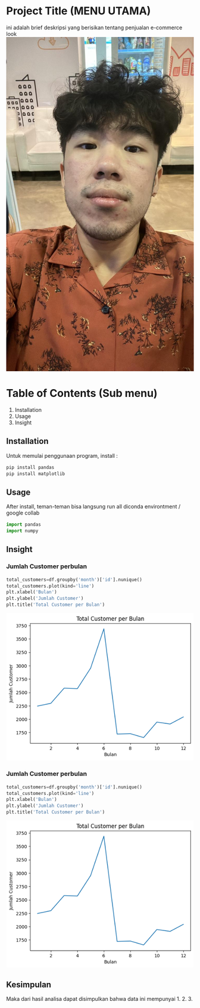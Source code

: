 # Project Title (MENU UTAMA)

ini adalah brief deskripsi yang berisikan tentang penjualan e-commerce look 
<img src="https://github.com/ahengg/portofolioDataAnalyst/blob/main/123.jpeg" alt="Logo" />
 
# Table of Contents (Sub menu)
  1. Installation 
  2. Usage
  3. Insight
     
## Installation
Untuk memulai penggunaan program, install :
``` bash 
pip install pandas
pip install matplotlib
```
## Usage 
After install, teman-teman bisa langsung run all diconda environtment / google collab

``` python
import pandas
import numpy
```
## Insight
### Jumlah Customer perbulan
``` python
total_customers=df.groupby('month')['id'].nunique()
total_customers.plot(kind='line')
plt.xlabel('Bulan')
plt.ylabel('Jumlah Customer')
plt.title('Total Customer per Bulan') 
```
<img src="https://github.com/ahengg/portofolioDataAnalyst/blob/main/gambar1.png" alt="Logo" />

### Jumlah Customer perbulan
``` python
total_customers=df.groupby('month')['id'].nunique()
total_customers.plot(kind='line')
plt.xlabel('Bulan')
plt.ylabel('Jumlah Customer')
plt.title('Total Customer per Bulan')
```
<img src="https://github.com/ahengg/portofolioDataAnalyst/blob/main/gambar1.png" alt="Logo" />

## Kesimpulan 
Maka dari hasil analisa dapat disimpulkan bahwa data ini mempunyai 
1.
2.
3.
